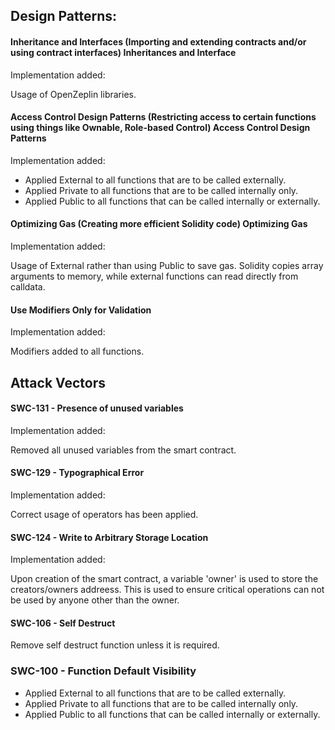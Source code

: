 
## Design Patterns:

#### Inheritance and Interfaces (Importing and extending contracts and/or using contract interfaces) Inheritances and Interface

Implementation added:

Usage of OpenZeplin libraries.

#### Access Control Design Patterns (Restricting access to certain functions using things like Ownable, Role-based Control) Access Control Design Patterns

Implementation added:

- Applied External to all functions that are to be called externally.
- Applied Private to all functions that are to be called internally only.
- Applied Public to all functions that can be called internally or externally.

#### Optimizing Gas (Creating more efficient Solidity code) Optimizing Gas

Implementation added:

Usage of External rather than using Public to save gas. Solidity copies array arguments to memory, while external functions can read directly from calldata.

#### Use Modifiers Only for Validation

Implementation added:

Modifiers added to all functions. 

## Attack Vectors

#### SWC-131 - Presence of unused variables

Implementation added:

Removed all unused variables from the smart contract. 

#### SWC-129	- Typographical Error

Implementation added:

Correct usage of operators has been applied.

#### SWC-124 - Write to Arbitrary Storage Location 

Implementation added:

Upon creation of the smart contract, a variable 'owner' is used to store the creators/owners addreess.
This is used to ensure critical operations can not be used by anyone other than the owner. 

#### SWC-106 - Self Destruct

Remove self destruct function unless it is required.

### SWC-100 - Function Default Visibility

- Applied External to all functions that are to be called externally.
- Applied Private to all functions that are to be called internally only.
- Applied Public to all functions that can be called internally or externally.
